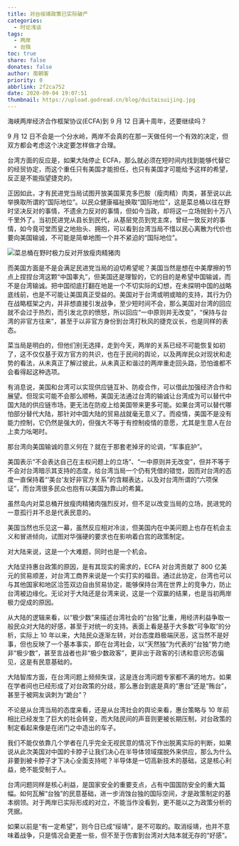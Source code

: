 ```yaml
---
title: 对台绥靖政策已实际破产
categories:
  - 时论浅谈
tags:
  - 两岸
  - 台独
toc: true
share: false
donates: false
author: 南朝客
priority: 0
abbrlink: 2f2ca752
date: 2020-09-04 19:07:51
thumbnail: https://upload.godread.cn/blog/duitaisuijing.jpg
---
```


<div class="description">海峡两岸经济合作框架协议(ECFA)到 9 月 12 日满十周年，还要继续吗？</div>

<!-- more -->

9 月 12 日不会是一个分水岭，两岸不会真的在那一天做任何一个有效的决定，但双方都会考虑这个决定要怎样做才合理。



台湾方面的反应是，如果大陆停止 ECFA，那么就必须在短时间内找到能够代替它的经贸协定，而这个重任只有美国才能担任，也只有美国才可能给予这样的希望，反正是不能指望捷克的。



正因如此，才有民进党当局试图开放美国莱克多巴胺（瘦肉精）肉类，甚至说以此举换取所谓的“国际地位”。以民众健康福祉换取“国际地位”，这是菜总桶以往在野时坚决反对的事情，不遗余力反对的事情，但如今当政，却将这一立场抛到十万八千里外了。当初民进党从县长到民代，从基层党员到党主席，曾经一致反对的事情，如今竟可堂而皇之地抬头、拥抱，可以看到台湾当局不惜以民心离散为代价也要向美国输诚，不可能是简单地图一个并不紧迫的“国际地位”。

![菜总桶在野时极力反对开放瘦肉精猪肉](https://upload.godread.cn/blog/duitaisuijing_01.jpeg)



而美国方面是不是会满足民进党当局的迫切希望呢？美国当然是想在中美摩擦的节点上捏捏台湾这颗“中国睾丸”，但美国还是理智的，它的目的是希望中国输诚，而不是台湾输诚。把中国彻底打翻在地是一个不切实际的幻想，在未探明中国的战略底线前，也是不可能让美国真正受益的。美国对于台湾或明或暗的支持，其行为仍在战略框架之内，并非想直接引发战争，至少短时间不会，那么美国对台湾的回应就不会过于热烈，而引发北京的愤怒，所以回应“一中原则并无改变”，“保持与台湾的非官方往来”，甚至于以非官方身份到台湾打秋风的捷克议长，也是同样的表态。



菜当局是明白的，但他们别无选择，走到今天，两岸的关系已经不可能恢复如初了，这不仅仅基于双方官方的共识，也在于民间的舆论，以及两岸民众对现状和走势的看法，从未真正了解过彼此，从未真正和谐过的两岸重走回头路，恐怕谁都不会看得起这种选项。



有消息说，美国和台湾可以实现供应链互补、防疫合作，可以借此加强经济合作和展望。但现实可能不会那么顺畅，美国无法通过台湾的输诚让台湾成为可以替代中国大陆的供应链市场，更无法在防疫上给美国带来更多可能。如果台湾可以替代哪怕部分替代大陆，那针对中国大陆的贸易战就毫无意义了。而疫情，美国不是没有能力控制，它仍然是强大的，但强大不等于有控制疫情的意愿，尤其是生意人在台上卖力吆喝时。



<p class="text-blue">那台湾向美国输诚的意义何在？就在于那套老掉牙的论调，“军事庇护”。</p>



美国表示“不会表达自己在主权问题上的立场”、“一中原则并无改变”，但并不等于不会对台湾暗示其支持的态度，给台湾当局一个仍有凭借的错觉，因而对台湾的态度一直保持着“‘美台’友好非官方关系”的含糊表达，以及对台湾所谓的“六项保证”，而台湾很多民众也抱有以美国为靠山的希冀。



虽然岛内对菜总桶开放瘦肉精猪肉强烈反对，但不足以改变当局的立场，民进党的一意孤行并不总是代表民意的。



美国当然也乐见这一幕，虽然反应相对冷淡，但美国内在中美问题上也存在机会主义和冒进倾向，试图对华强硬的要求也在影响着白宫的政策制定。



对大陆来说，这是一个大难题，同时也是一个机会。



大陆坚持惠台政策的原因，是有其现实的需求的，ECFA 对台湾贡献了 800 亿美元的贸易顺差，对台湾工商界来说是一个实打实的福音。通过此协定，台湾也可以与其他国家和地区洽签双边自由贸易协定，能够保持台湾在世界上的竞争力，防止台湾被边缘化。无论对于大陆还是台湾来说，这是一个双赢的结果，也是当初两岸极力促成的原因。



从大陆的逻辑来看，以“极少数”来描述台湾社会的“台独”比重，用经济利益争取一般民众对大陆的好感，甚至于对统一的支持。表面上看是基于大多数“可争取”的分析，实际上 10 年以来，大陆民众逐渐左转，对台态度趋极端厌恶，这当然不是好事，但也反映了一个基本事实，即在台湾社会，以“天然独”为代表的“台独”势力绝非“极少数”，甚至言战者也非“极少数政客”，更非出于政客的引诱和意识形态偏见，这是有民意基础的。



<p class="text-blue">大陆智库方面，在台湾问题上频频失误，这是连台湾问题专家都不满的地方。如果在学者间也已经形成了对台政策的分歧，那么惠台到底是真的“惠台”还是“贿台”，甚至于被网友讽刺为“跪台”？</p>



不论是从台湾当局的态度来看，还是从台湾社会的舆论来看，惠台策略与 10 年前相比已经发生了巨大的社会转变，而大陆民间的声音则更被长期压制，对台政策的制定看起来像是在闭门之中造出的车子。



我们不能仅依靠几个学者在几乎完全无视民意的情况下作出脱离实际的判断，如果说从此次美国对中国的卡脖子让我们决心在半导体领域摆脱外来供应，那么为什么非要到被卡脖子才下决心全面支持呢？半导体是一切高新技术的基础，这是核心利益，绝不能受制于人。



台湾问题同样是核心利益，是国家安全的重要支点，占有中国国防安全的重大篇幅。如何瓦解“台独”的民意基础，进一步消蚀台独的国际空间，才是政策制定的基本纲领。对于两岸已实际形成的对立，不能当作没看到，更不能以之为政策分析的凭据。



如果以前是“有一定希望”，则今日已成“绥靖”，是不可取的。取消绥靖，也并不意味着战争，只是情况会更差一些，但不至于伤害到台湾对大陆本就无存的“好感”。
